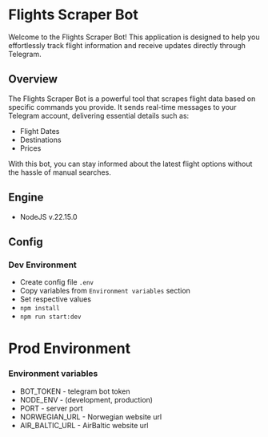 # Flights Scraper Bot

Welcome to the Flights Scraper Bot! This application is designed to help you effortlessly track flight information and receive updates directly through Telegram.

## Overview

The Flights Scraper Bot is a powerful tool that scrapes flight data based on specific commands you provide. It sends real-time messages to your Telegram account, delivering essential details such as:
 - Flight Dates
 - Destinations
 - Prices

With this bot, you can stay informed about the latest flight options without the hassle of manual searches.

## Engine
 - NodeJS v.22.15.0


## Config

### Dev Environment

 - Create config file `.env`
 - Copy variables from `Environment variables` section
 - Set respective values
 - `npm install`
 - `npm run start:dev`

# Prod Environment

### Environment variables

  - BOT_TOKEN - telegram bot token
  - NODE_ENV - (development, production)
  - PORT - server port
  - NORWEGIAN_URL - Norwegian website url
  - AIR_BALTIC_URL - AirBaltic website url
